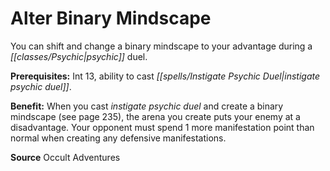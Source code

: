 ﻿---
cssclass: [feats]

---
# Alter Binary Mindscape

You can shift and change a binary mindscape to your advantage during a _[[classes/Psychic|psychic]]_ duel.

**Prerequisites:** Int 13, ability to cast _[[spells/Instigate _Psychic_ Duel|instigate _psychic_ duel]]_.

**Benefit:** When you cast _instigate _psychic_ duel_ and create a binary mindscape (see page 235), the arena you create puts your enemy at a disadvantage. Your opponent must spend 1 more manifestation point than normal when creating any defensive manifestations.

**Source** Occult Adventures